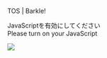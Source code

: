 TOS | Barkle!

JavaScriptを有効にしてください  
Please turn on your JavaScript

![](/static-assets/splash.png?1728089805599)